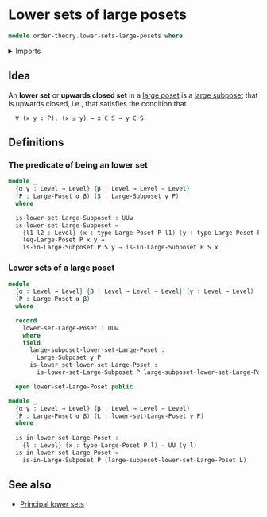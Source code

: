 # Lower sets of large posets

```agda
module order-theory.lower-sets-large-posets where
```

<details><summary>Imports</summary>

```agda
open import foundation.universe-levels

open import order-theory.large-posets
open import order-theory.large-subposets
```

</details>

## Idea

An **lower set** or **upwards closed set** in a [large poset](order-theory.large-posets.md) is a [large subposet](order-theory.large-subposets.md) that is upwards closed, i.e., that satisfies the condition that

```text
  ∀ (x y : P), (x ≤ y) → x ∈ S → y ∈ S.
```

## Definitions

### The predicate of being an lower set

```agda
module _
  {α γ : Level → Level} {β : Level → Level → Level}
  (P : Large-Poset α β) (S : Large-Subposet γ P)
  where

  is-lower-set-Large-Subposet : UUω
  is-lower-set-Large-Subposet =
    {l1 l2 : Level} (x : type-Large-Poset P l1) (y : type-Large-Poset P l2) →
    leq-Large-Poset P x y →
    is-in-Large-Subposet P S y → is-in-Large-Subposet P S x
```

### Lower sets of a large poset

```agda
module _
  {α : Level → Level} {β : Level → Level → Level} (γ : Level → Level)
  (P : Large-Poset α β)
  where

  record
    lower-set-Large-Poset : UUω
    where
    field
      large-subposet-lower-set-Large-Poset :
        Large-Subposet γ P
      is-lower-set-lower-set-Large-Poset :
        is-lower-set-Large-Subposet P large-subposet-lower-set-Large-Poset

  open lower-set-Large-Poset public

module _
  {α γ : Level → Level} {β : Level → Level → Level}
  (P : Large-Poset α β) (L : lower-set-Large-Poset γ P)
  where
    
  is-in-lower-set-Large-Poset :
    {l : Level} (x : type-Large-Poset P l) → UU (γ l)
  is-in-lower-set-Large-Poset =
    is-in-Large-Subposet P (large-subposet-lower-set-Large-Poset L)
```

## See also

- [Principal lower sets](order-theory.principal-lower-sets-large-posets.md)
